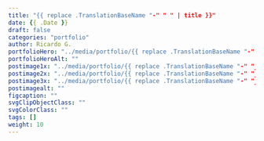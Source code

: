 ```yaml
---
title: "{{ replace .TranslationBaseName "-" " " | title }}"
date: {{ .Date }}
draft: false
categories: "portfolio"
author: Ricardo G.
portfolioHero: "../media/portfolio/{{ replace .TranslationBaseName "-" "_" | lower }}/placeHolder_sm.png"
portfolioHeroAlt: ""
postimage1x: "../media/portfolio/{{ replace .TranslationBaseName "-" "_" | lower }}/placeHolder_sm.png"
postimage2x: "../media/portfolio/{{ replace .TranslationBaseName "-" "_" | lower }}/placeHolder_sm@2x.png"
postimage3x: "../media/portfolio/{{ replace .TranslationBaseName "-" "_" | lower }}/placeHolder_sm@3x.png"
postimagealt: ""
figcaption: ""
svgClipObjectClass: ""
svgColorClass: ""
tags: []
weight: 10
---
```

